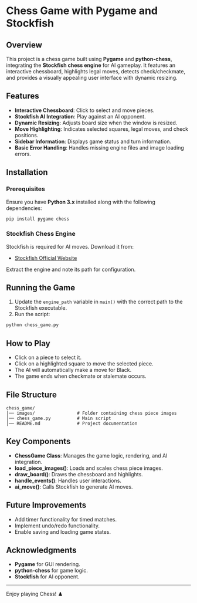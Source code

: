 # Chess Game with Pygame and Stockfish

## Overview
This project is a chess game built using **Pygame** and **python-chess**, integrating the **Stockfish chess engine** for AI gameplay. It features an interactive chessboard, highlights legal moves, detects check/checkmate, and provides a visually appealing user interface with dynamic resizing.

## Features
- **Interactive Chessboard**: Click to select and move pieces.
- **Stockfish AI Integration**: Play against an AI opponent.
- **Dynamic Resizing**: Adjusts board size when the window is resized.
- **Move Highlighting**: Indicates selected squares, legal moves, and check positions.
- **Sidebar Information**: Displays game status and turn information.
- **Basic Error Handling**: Handles missing engine files and image loading errors.

## Installation
### Prerequisites
Ensure you have **Python 3.x** installed along with the following dependencies:
```sh
pip install pygame chess
```

### Stockfish Chess Engine
Stockfish is required for AI moves. Download it from:
- [Stockfish Official Website](https://stockfishchess.org/download/)

Extract the engine and note its path for configuration.

## Running the Game
1. Update the `engine_path` variable in `main()` with the correct path to the Stockfish executable.
2. Run the script:
```sh
python chess_game.py
```

## How to Play
- Click on a piece to select it.
- Click on a highlighted square to move the selected piece.
- The AI will automatically make a move for Black.
- The game ends when checkmate or stalemate occurs.

## File Structure
```
chess_game/
│── images/                # Folder containing chess piece images
│── chess_game.py          # Main script
│── README.md              # Project documentation
```

## Key Components
- **ChessGame Class**: Manages the game logic, rendering, and AI integration.
- **load_piece_images()**: Loads and scales chess piece images.
- **draw_board()**: Draws the chessboard and highlights.
- **handle_events()**: Handles user interactions.
- **ai_move()**: Calls Stockfish to generate AI moves.

## Future Improvements
- Add timer functionality for timed matches.
- Implement undo/redo functionality.
- Enable saving and loading game states.

## Acknowledgments
- **Pygame** for GUI rendering.
- **python-chess** for game logic.
- **Stockfish** for AI opponent.

---
Enjoy playing Chess! ♟️
